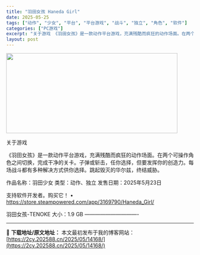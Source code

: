 ```yaml
---
title: "羽田女孩 Haneda Girl"
date: 2025-05-25
tags: ["动作", "少女", "平台", "平台游戏", "战斗", "独立", "角色", "软件"]
categories: ["PC游戏"]
excerpt: "关于游戏 《羽田女孩》是一款动作平台游戏，充满残酷而疯狂的动作场面。在两个可操作角色之间切换，完成干净的关卡。子弹或斩击，任你选择，但要发挥你的创造力。每场战斗都有多种解决方式供你选择。跳起毁灭的华尔兹，终结威胁。 作品名称：羽田少女 类型：动作、独立 发售日期：2025年5月23日 支持软件开发者&hellip;"
layout: post
---
```


<img src="https://2cy.202588.cn/wp-content/uploads/2025/05/2025052514544395.webp" alt="" width="460" height="215" class="aligncenter size-full wp-image-14162" />

关于游戏

《羽田女孩》是一款动作平台游戏，充满残酷而疯狂的动作场面。在两个可操作角色之间切换，完成干净的关卡。子弹或斩击，任你选择，但要发挥你的创造力。每场战斗都有多种解决方式供你选择。跳起毁灭的华尔兹，终结威胁。

作品名称：羽田少女
类型：动作、独立
发售日期：2025年5月23日

支持软件开发者。购买它！
• https://store.steampowered.com/app/3169790/Haneda_Girl/

羽田女孩-TENOKE
大小：1.9 GB
——————————- 

---
📖 **下载地址/原文地址：** 本文最初发布于我的博客网站：[https://2cy.202588.cn/2025/05/14168/](https://2cy.202588.cn/2025/05/14168/)
